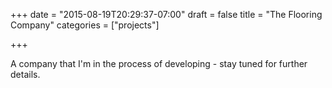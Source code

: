 +++
date = "2015-08-19T20:29:37-07:00"
draft = false
title = "The Flooring Company"
categories = ["projects"]

+++

A company that I'm in the process of developing - stay tuned for further details.

